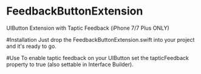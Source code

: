 # FeedbackButtonExtension
UIButton Extension with Taptic Feedback (iPhone 7/7 Plus ONLY)

#Installation
Just drop the FeedbackButtonExtension.swift into your project and it's ready to go.

#Use
To enable taptic feedback on your UIButton set the tapticFeedback property to true (also settable in Interface Builder).
